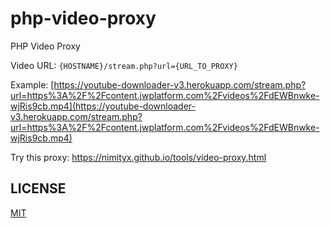 # php-video-proxy
PHP Video Proxy

Video URL: ```{HOSTNAME}/stream.php?url={URL_TO_PROXY}```

Example: [https://youtube-downloader-v3.herokuapp.com/stream.php?url=https%3A%2F%2Fcontent.jwplatform.com%2Fvideos%2FdEWBnwke-wjRis9cb.mp4](https://youtube-downloader-v3.herokuapp.com/stream.php?url=https%3A%2F%2Fcontent.jwplatform.com%2Fvideos%2FdEWBnwke-wjRis9cb.mp4)

Try this proxy: https://nimityx.github.io/tools/video-proxy.html
<!--
## Thanks
Thanks to https://github.com/Athlon1600/youtube-downloader for his awesome open-source project.
-->
## LICENSE
[MIT](https://github.com/Nimityx/php-video-proxy/blob/main/LICENSE)
